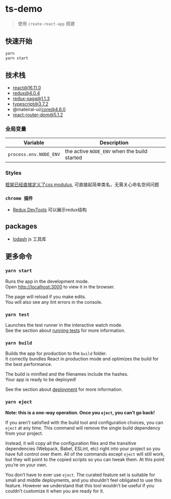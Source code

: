 # ts-demo

> 使用 `create-react-app` 搭建

## 快速开始

```bash
yarn
yarn start
```

## 技术栈

- react@16.11.0
- redux@4.0.4
- redux-saga@1.1.3
- typescript@3.7.2
- @mateiral-ui/core@4.6.0
- react-router-dom@5.1.2



### 全局变量

|Variable|Description|
|---|---|
|`process.env.NODE_ENV`|the active `NODE_ENV` when the build started|
### Styles
[框架已经直接定义了css modulus](https://github.com/dvajs/dva-knowledgemap#理解-css-modules), 可直接起简单类名，无需关心命名空间问题

### `chrome 插件 ` 
- [Redux DevTools](https://chrome.google.com/webstore/search/%20Redux%20DevTools?utm_source=chrome-ntp-icon) 可以展示redux结构


##  packages
* [lodash](https://lodash.com/docs/4.17.4) js 工具库
## 更多命令

### `yarn start`

Runs the app in the development mode.<br />
Open [http://localhost:3000](http://localhost:3000) to view it in the browser.

The page will reload if you make edits.<br />
You will also see any lint errors in the console.

### `yarn test`

Launches the test runner in the interactive watch mode.<br />
See the section about [running tests](https://facebook.github.io/create-react-app/docs/running-tests) for more information.

### `yarn build`

Builds the app for production to the `build` folder.<br />
It correctly bundles React in production mode and optimizes the build for the best performance.

The build is minified and the filenames include the hashes.<br />
Your app is ready to be deployed!

See the section about [deployment](https://facebook.github.io/create-react-app/docs/deployment) for more information.

### `yarn eject`

**Note: this is a one-way operation. Once you `eject`, you can’t go back!**

If you aren’t satisfied with the build tool and configuration choices, you can `eject` at any time. This command will remove the single build dependency from your project.

Instead, it will copy all the configuration files and the transitive dependencies (Webpack, Babel, ESLint, etc) right into your project so you have full control over them. All of the commands except `eject` will still work, but they will point to the copied scripts so you can tweak them. At this point you’re on your own.

You don’t have to ever use `eject`. The curated feature set is suitable for small and middle deployments, and you shouldn’t feel obligated to use this feature. However we understand that this tool wouldn’t be useful if you couldn’t customize it when you are ready for it.

